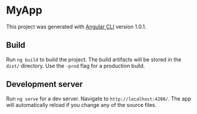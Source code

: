 # MyApp

This project was generated with [Angular CLI](https://github.com/angular/angular-cli) version 1.0.1.

## Build

Run `ng build` to build the project. The build artifacts will be stored in the `dist/` directory. Use the `-prod` flag for a production build.

## Development server

Run `ng serve` for a dev server. Navigate to `http://localhost:4200/`. The app will automatically reload if you change any of the source files.


